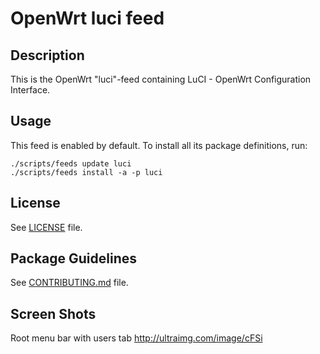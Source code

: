 # OpenWrt luci feed

## Description

This is the OpenWrt "luci"-feed containing LuCI - OpenWrt Configuration Interface.

## Usage

This feed is enabled by default. To install all its package definitions, run:
```
./scripts/feeds update luci
./scripts/feeds install -a -p luci
```

## License

See [LICENSE](LICENSE) file.
 
## Package Guidelines

See [CONTRIBUTING.md](CONTRIBUTING.md) file.

## Screen Shots
Root menu bar with users tab 
http://ultraimg.com/image/cFSi
